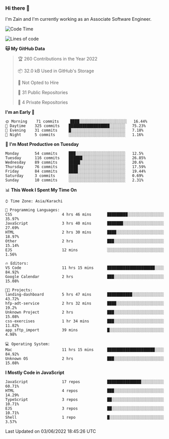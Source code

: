 ### Hi there 👋

I'm Zain and I'm currently working as an Associate Software Engineer.

<!--START_SECTION:waka-->
![Code Time](http://img.shields.io/badge/Code%20Time-0%20secs-blue)

![Lines of code](https://img.shields.io/badge/From%20Hello%20World%20I%27ve%20Written-3%20Million%20lines%20of%20code-blue)

**🐱 My GitHub Data** 

> 🏆 260 Contributions in the Year 2022
 > 
> 📦 32.0 kB Used in GitHub's Storage 
 > 
> 🚫 Not Opted to Hire
 > 
> 📜 31 Public Repositories 
 > 
> 🔑 4 Private Repositories  
 > 
**I'm an Early 🐤** 

```text
🌞 Morning    71 commits     ████░░░░░░░░░░░░░░░░░░░░░   16.44% 
🌆 Daytime    325 commits    ██████████████████░░░░░░░   75.23% 
🌃 Evening    31 commits     █░░░░░░░░░░░░░░░░░░░░░░░░   7.18% 
🌙 Night      5 commits      ░░░░░░░░░░░░░░░░░░░░░░░░░   1.16%

```
📅 **I'm Most Productive on Tuesday** 

```text
Monday       54 commits     ███░░░░░░░░░░░░░░░░░░░░░░   12.5% 
Tuesday      116 commits    ██████░░░░░░░░░░░░░░░░░░░   26.85% 
Wednesday    89 commits     █████░░░░░░░░░░░░░░░░░░░░   20.6% 
Thursday     76 commits     ████░░░░░░░░░░░░░░░░░░░░░   17.59% 
Friday       84 commits     ████░░░░░░░░░░░░░░░░░░░░░   19.44% 
Saturday     3 commits      ░░░░░░░░░░░░░░░░░░░░░░░░░   0.69% 
Sunday       10 commits     ░░░░░░░░░░░░░░░░░░░░░░░░░   2.31%

```


📊 **This Week I Spent My Time On** 

```text
⌚︎ Time Zone: Asia/Karachi

💬 Programming Languages: 
CSS                      4 hrs 46 mins       █████████░░░░░░░░░░░░░░░░   35.97% 
JavaScript               3 hrs 40 mins       ███████░░░░░░░░░░░░░░░░░░   27.69% 
HTML                     2 hrs 30 mins       ████░░░░░░░░░░░░░░░░░░░░░   18.97% 
Other                    2 hrs               ███░░░░░░░░░░░░░░░░░░░░░░   15.14% 
EJS                      12 mins             ░░░░░░░░░░░░░░░░░░░░░░░░░   1.56%

🔥 Editors: 
VS Code                  11 hrs 15 mins      █████████████████████░░░░   84.92% 
Google Calendar          2 hrs               ███░░░░░░░░░░░░░░░░░░░░░░   15.08%

🐱‍💻 Projects: 
landing-dashboard        5 hrs 47 mins       ███████████░░░░░░░░░░░░░░   43.72% 
hfp-adt-service          2 hrs 32 mins       ████░░░░░░░░░░░░░░░░░░░░░   19.2% 
Unknown Project          2 hrs               ███░░░░░░░░░░░░░░░░░░░░░░   15.08% 
css-exercises            1 hr 34 mins        ███░░░░░░░░░░░░░░░░░░░░░░   11.82% 
app_sftp_import          39 mins             █░░░░░░░░░░░░░░░░░░░░░░░░   4.98%

💻 Operating System: 
Mac                      11 hrs 15 mins      █████████████████████░░░░   84.92% 
Unknown OS               2 hrs               ███░░░░░░░░░░░░░░░░░░░░░░   15.08%

```

**I Mostly Code in JavaScript** 

```text
JavaScript               17 repos            ███████████████░░░░░░░░░░   60.71% 
HTML                     4 repos             ███░░░░░░░░░░░░░░░░░░░░░░   14.29% 
TypeScript               3 repos             ██░░░░░░░░░░░░░░░░░░░░░░░   10.71% 
EJS                      3 repos             ██░░░░░░░░░░░░░░░░░░░░░░░   10.71% 
Shell                    1 repo              █░░░░░░░░░░░░░░░░░░░░░░░░   3.57%

```



 Last Updated on 03/06/2022 18:45:26 UTC
<!--END_SECTION:waka-->

<!--
**ZainAmjad68/ZainAmjad68** is a ✨ _special_ ✨ repository because its `README.md` (this file) appears on your GitHub profile.

Here are some ideas to get you started:

- 🔭 I’m currently working on ...
- 🌱 I’m currently learning ...
- 👯 I’m looking to collaborate on ...
- 🤔 I’m looking for help with ...
- 💬 Ask me about ...
- 📫 How to reach me: ...
- 😄 Pronouns: ...
- ⚡ Fun fact: ...
-->

